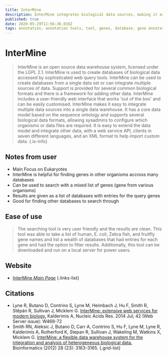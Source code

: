 ```yaml
---
title: InterMine
description: InterMine integrates biological data sources, making it easy to query and analyse data.
published: true
date: 2020-05-29T11:56:36.016Z
tags: annotation, annotation tools, tool, genes, database, gene annotation
---
```


# InterMine

> InterMine is an open source data warehouse system, licensed under the LGPL 2.1. InterMine is used to create databases of biological data accessed by sophisticated web query tools. InterMine can be used to create databases from a single data set or can integrate multiple sources of data. Support is provided for several common biological formats and there is a framework for adding other data. InterMine includes a user-friendly web interface that works 'out of the box' and can be easily customised.
&NewLine;
InterMine makes it easy to integrate multiple data sources into a single data warehouse. It has a core data model based on the sequence ontology and supports several biological data formats, allowing sysadmins to configure which organisms or data files are required. It is easy to extend the data model and integrate other data, with a web service API, clients in seven different languages, and an XML format to help import custom data. 
{.is-info}

## Notes from user
- Main Focus on Eukaryotes
- InterMine is helpful for finding genes in other organisms accross many databases
- Can be used to search with a mixed list of genes (gene from various organisms)
- Results are given as a list of databases with entries for the query genes
- Good for finding other databases to search through

## Ease of use
> The searching tool is very user friendly and the results are clean. This tool was able to take a list of human, E. coli, Zebra fish, and fruitfly gene names and list a wealth of databases that had entries for each gene and had the option to filter results. Additionally, this tool can be downloaded and run on a local server for power users. 



## Website

- [InterMine *Main Page*](http://intermine.org/)
{.links-list}

## Citations

- Lyne R, Butano D, Contrino S, Lyne M, Heimbach J, Hu F, Smith R, Stěpán R, Sullivan J, Micklem G. [InterMine: extensive web services for modern biology.](https://academic.oup.com/nar/article/42/W1/W468/2435235) Kalderimis A,  Nucleic Acids Res. 2014 Jul; 42 (Web Server issue): W468-72
- Smith RN, Aleksic J, Butano D, Carr A, Contrino S, Hu F, Lyne M, Lyne R, Kalderimis A, Rutherford K, Stepan R, Sullivan J, Wakeling M, Watkins X, Micklem G. [InterMine: a flexible data warehouse system for the integration and analysis of heterogeneous biological data.](https://academic.oup.com/bioinformatics/article/28/23/3163/193595) Bioinformatics (2012) 28 (23): 3163-3165.
{.grid-list}